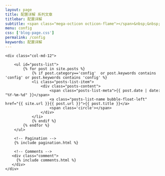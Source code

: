 ```yaml
---
layout: page
title: 配置详解 系列文章
titlebar: 配置详解
subtitle: <span class="mega-octicon octicon-flame"></span>&nbsp;&nbsp; 配置详解 系列教程
menu: config
css: ['blog-page.css']
permalink: /config
keywords: 配置详解
---
```


<div class="row">

    <div class="col-md-12">

        <ul id="posts-list">
            {% for post in site.posts %}
                {% if post.category=='config'  or post.keywords contains 'config' or post.keywords contains 'config' %}
                <li class="posts-list-item">
                    <div class="posts-content">
                        <span class="posts-list-meta">{{ post.date | date: "%Y-%m-%d" }}</span>
                        <a class="posts-list-name bubble-float-left" href="{{ site.url }}{{ post.url }}">{{ post.title }}</a>
                        <span class='circle'></span>
                    </div>
                </li>
                {% endif %}
            {% endfor %}
        </ul> 

        <!-- Pagination -->
        {% include pagination.html %}

        <!-- Comments -->
       <div class="comment">
         {% include comments.html %}
       </div>
    </div>

</div>
<script>
    $(document).ready(function(){

        // Enable bootstrap tooltip
        $("body").tooltip({ selector: '[data-toggle=tooltip]' });

    });
</script>
